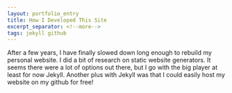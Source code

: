 ```yaml
---
layout: portfolio_entry
title: How I Developed This Site
excerpt_separator: <!--more-->
tags: jekyll github
---
```


After a few years, I have finally slowed down long enough to rebuild my personal website. I did a bit of research on static website generators. It seems there were a lot of options out there, but I go with the big player at least for now Jekyll. Another plus with Jekyll was that I could easily host my website on my github for free!